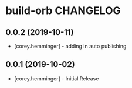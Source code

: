 # build-orb CHANGELOG

## 0.0.2 (2019-10-11)

- [corey.hemminger] - adding in auto publishing

## 0.0.1 (2019-10-02)

- [corey.hemminger] - Initial Release
